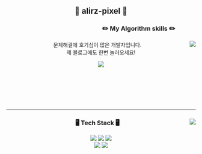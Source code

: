 <div align="center">

 ## 👋 alirz-pixel 👋

  
  <h3 align="right"> ✏️ My Algorithm skills ✏️ &nbsp&nbsp&nbsp&nbsp&nbsp&nbsp&nbsp&nbsp&nbsp&nbsp&nbsp&nbsp&nbsp </h3>

  <img align="right" src="http://mazassumnida.wtf/api/v2/generate_badge?boj=ansrl"/>
 
    
  
  문제해결에 호기심이 많은 개발자입니다. <br>
  제 블로그에도 한번 놀러오세요! <Br>
  
  <a href="https://velog.io/@alirz-pixel"><img src="https://img.shields.io/badge/Velog-20C997?style=flat-square&logo=Velog&logoColor=white"/></a>
  
  
</div>


<br><br><br><br><br>
<hr>

<div align="center">  
  <img align="right" src="https://github-readme-stats.vercel.app/api/top-langs/?username=alirz-pixel&theme=dracula&exclude_repo=Computer-Science-Engineering&layout=compact&langs_count=6"/>
 
  ### 🖥️ Tech Stack 🖥️ 

  <img src="https://img.shields.io/badge/C-a8b9cc?style=flat-square&logo=C&logoColor=white"/>
  <img src="https://img.shields.io/badge/C++-00599c?style=flat-square&logo=C%2B%2B&logoColor=white"/>
  <img src="https://img.shields.io/badge/Python-3766AB?style=flat-square&logo=Python&logoColor=white"/> <br>
  <img src="https://img.shields.io/badge/Selenium-43B02A?style=flat-square&logo=selenium&logoColor=white"/>
  <img src="https://img.shields.io/badge/FastApi-009688?style=flat-square&logo=FastApi&logoColor=white">
</div>
